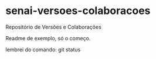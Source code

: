 # senai-versoes-colaboracoes
Repositório de Versões e Colaborações

Readme de exemplo, só o começo.

lembrei do comando: git status